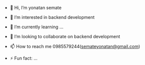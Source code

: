 - 👋 Hi, I’m yonatan semate
- 👀 I’m interested in backend development
- 🌱 I’m currently learning ...
- 💞️ I’m looking to collaborate on backend development
- 📫 How to reach me 0985579244(semateyonatan@gmail.com)

- ⚡ Fun fact: ...

<!---
anony-bocha/anony-bocha is a ✨ special ✨ repository because its `README.md` (this file) appears on your GitHub profile.
You can click the Preview link to take a look at your changes.
--->
